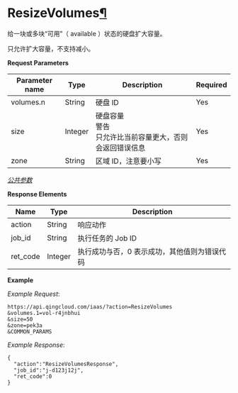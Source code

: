 ---
---

# ResizeVolumes[¶](#resizevolumes "永久链接至标题")

给一块或多块“可用”（ available ）状态的硬盘扩大容量。

只允许扩大容量，不支持减小。

**Request Parameters**

| Parameter name | Type | Description | Required |
| --- | --- | --- | --- |
| volumes.n | String | 硬盘 ID | Yes |
| size | Integer | 硬盘容量<br/>警告<br/>只允许比当前容量更大，否则会返回错误信息 | Yes |
| zone | String | 区域 ID，注意要小写 | Yes |

[_公共参数_](../../common/parameters.html#api-common-parameters)

**Response Elements**

| Name | Type | Description |
| --- | --- | --- |
| action | String | 响应动作 |
| job_id | String | 执行任务的 Job ID |
| ret_code | Integer | 执行成功与否，0 表示成功，其他值则为错误代码 |

**Example**

_Example Request_:

```
https://api.qingcloud.com/iaas/?action=ResizeVolumes
&volumes.1=vol-r4jnbhui
&size=50
&zone=pek3a
&COMMON_PARAMS
```

_Example Response_:

```
{
  "action":"ResizeVolumesResponse",
  "job_id":"j-d123j12j",
  "ret_code":0
}
```
